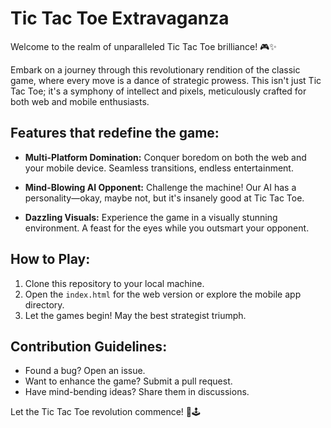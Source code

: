 # Tic Tac Toe Extravaganza

Welcome to the realm of unparalleled Tic Tac Toe brilliance! 🎮✨

Embark on a journey through this revolutionary rendition of the classic game, where every move is a dance of strategic prowess. This isn't just Tic Tac Toe; it's a symphony of intellect and pixels, meticulously crafted for both web and mobile enthusiasts.

## Features that redefine the game:

- **Multi-Platform Domination:** Conquer boredom on both the web and your mobile device. Seamless transitions, endless entertainment.

- **Mind-Blowing AI Opponent:** Challenge the machine! Our AI has a personality—okay, maybe not, but it's insanely good at Tic Tac Toe.

- **Dazzling Visuals:** Experience the game in a visually stunning environment. A feast for the eyes while you outsmart your opponent.

## How to Play:

1. Clone this repository to your local machine.
2. Open the `index.html` for the web version or explore the mobile app directory.
3. Let the games begin! May the best strategist triumph.

## Contribution Guidelines:

- Found a bug? Open an issue.
- Want to enhance the game? Submit a pull request.
- Have mind-bending ideas? Share them in discussions.

Let the Tic Tac Toe revolution commence! 🚀🕹️
